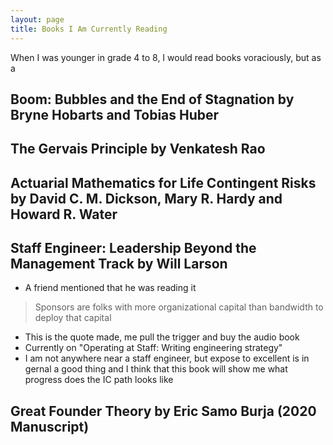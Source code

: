 ```yaml
---
layout: page
title: Books I Am Currently Reading
---
```


When I was younger in grade 4 to 8, I would read books voraciously, but as a 


## Boom: Bubbles and the End of Stagnation by Bryne Hobarts and Tobias Huber

## The Gervais Principle by Venkatesh Rao

## Actuarial Mathematics for Life Contingent Risks by David C. M. Dickson, Mary R. Hardy and Howard R. Water

## Staff Engineer: Leadership Beyond the Management Track by Will Larson
- A friend mentioned that he was reading it
> Sponsors are folks with more organizational capital than bandwidth to deploy that capital
- This is the quote made, me pull the trigger and buy the audio book
- Currently on "Operating at Staff: Writing engineering strategy"
- I am not anywhere near a staff engineer, but expose to excellent is in gernal a good thing and I think that this book will show me what progress does the IC path looks like

## Great Founder Theory by Eric Samo Burja (2020 Manuscript)
